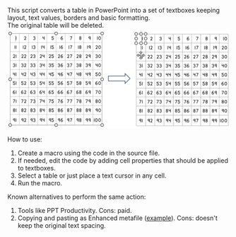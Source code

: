 This script converts a table in PowerPoint into a set of textboxes keeping layout, text values, borders and basic formatting.  
The original table will be deleted.
![Converting from a table to a set of textboxes](TableToTextboxes.png)

How to use:
1. Create a macro using the code in the source file.
2. If needed, edit the code by adding cell properties that should be applied to textboxes. 
3. Select a table or just place a text cursor in any cell.
4. Run the macro.

Known alternatives to perform the same action:
1. Tools like PPT Productivity. Cons: paid.
2. Copying and pasting as Enhanced metafile ([example](https://www.indezine.com/products/powerpoint/learn/tables/2013/ungroup-a-table-in-ppt.html)). Cons: doesn't keep the original text spacing.
